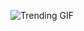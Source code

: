 
<!-- GIF_SECTION -->
![Trending GIF](https://media3.giphy.com/media/v1.Y2lkPThiYjIxNzcycHh2YXl3Y2hlbWl6cnVpZnFiYzNhNzRvdWYwN3JsOTZhZDdpOWNtMyZlcD12MV9naWZzX3NlYXJjaCZjdD1n/lOfSzpPeMb9gF2OJ5O/giphy.gif)
<!-- END_GIF_SECTION -->
